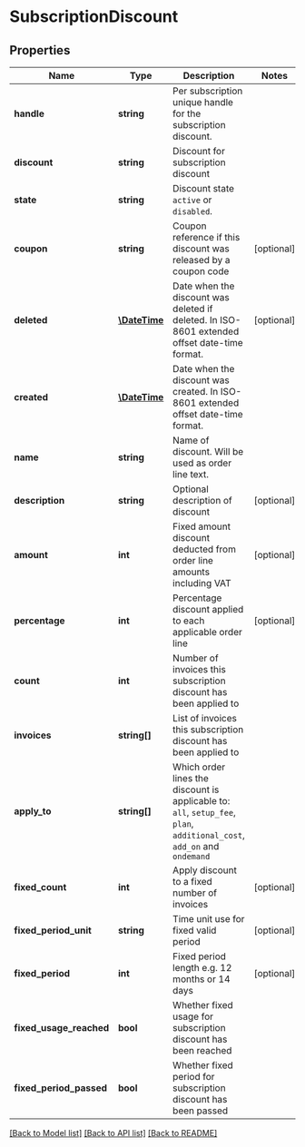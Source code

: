 # SubscriptionDiscount

## Properties
Name | Type | Description | Notes
------------ | ------------- | ------------- | -------------
**handle** | **string** | Per subscription unique handle for the subscription discount. |
**discount** | **string** | Discount for subscription discount |
**state** | **string** | Discount state `active` or `disabled`. |
**coupon** | **string** | Coupon reference if this discount was released by a coupon code | [optional]
**deleted** | [**\DateTime**](\DateTime.md) | Date when the discount was deleted if deleted. In ISO-8601 extended offset date-time format. | [optional]
**created** | [**\DateTime**](\DateTime.md) | Date when the discount was created. In ISO-8601 extended offset date-time format. |
**name** | **string** | Name of discount. Will be used as order line text. |
**description** | **string** | Optional description of discount | [optional]
**amount** | **int** | Fixed amount discount deducted from order line amounts including VAT | [optional]
**percentage** | **int** | Percentage discount applied to each applicable order line | [optional]
**count** | **int** | Number of invoices this subscription discount has been applied to |
**invoices** | **string[]** | List of invoices this subscription discount has been applied to |
**apply_to** | **string[]** | Which order lines the discount is applicable to: `all`, `setup_fee`, `plan`, `additional_cost`, `add_on` and `ondemand` |
**fixed_count** | **int** | Apply discount to a fixed number of invoices | [optional]
**fixed_period_unit** | **string** | Time unit use for fixed valid period | [optional]
**fixed_period** | **int** | Fixed period length e.g. 12 months or 14 days | [optional]
**fixed_usage_reached** | **bool** | Whether fixed usage for subscription discount has been reached |
**fixed_period_passed** | **bool** | Whether fixed period for subscription discount has been passed |

[[Back to Model list]](../../README.md#documentation-for-models) [[Back to API list]](../../README.md#documentation-for-api-endpoints) [[Back to README]](../../README.md)


